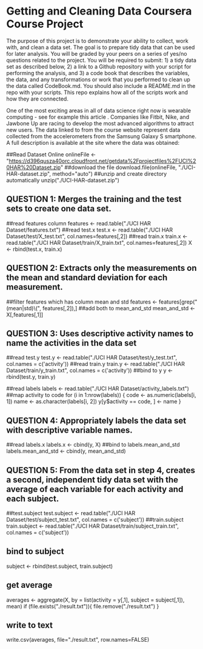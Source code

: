 # Getting and Cleaning Data Coursera Course Project

The purpose of this project is to demonstrate your ability to collect, work with, and clean a data set. The goal is to prepare tidy data that can be used for later analysis. You will be graded by your peers on a series of yes/no questions related to the project. You will be required to submit: 1) a tidy data set as described below, 2) a link to a Github repository with your script for performing the analysis, and 3) a code book that describes the variables, the data, and any transformations or work that you performed to clean up the data called CodeBook.md. You should also include a README.md in the repo with your scripts. This repo explains how all of the scripts work and how they are connected.  

One of the most exciting areas in all of data science right now is wearable computing - see for example this article . Companies like Fitbit, Nike, and Jawbone Up are racing to develop the most advanced algorithms to attract new users. The data linked to from the course website represent data collected from the accelerometers from the Samsung Galaxy S smartphone. A full description is available at the site where the data was obtained:

##Read Dataset Online
onlineFile <- "https://d396qusza40orc.cloudfront.net/getdata%2Fprojectfiles%2FUCI%20HAR%20Dataset.zip"
##download the file
download.file(onlineFile, "./UCI-HAR-dataset.zip", method="auto")
##unzip and create directory automatically
unzip("./UCI-HAR-dataset.zip")

##    QUESTION 1:  Merges the training and the test sets to create one data set.
##read features column
features <- read.table("./UCI HAR Dataset/features.txt")
##read test.x
test.x <- read.table("./UCI HAR Dataset/test/X_test.txt", col.names=features[,2])
##read train.x
train.x <- read.table("./UCI HAR Dataset/train/X_train.txt", col.names=features[,2])
X <- rbind(test.x, train.x)

##    QUESTION 2:  Extracts only the measurements on the mean and standard deviation for each measurement. 
##filter features which has column mean and std
features <- features[grep("(mean|std)\\(", features[,2]),]
##add both to mean_and_std
mean_and_std <- X[,features[,1]]

##    QUESTION 3:  Uses descriptive activity names to name the activities in the data set
##read test.y
test.y <- read.table("./UCI HAR Dataset/test/y_test.txt", col.names = c('activity'))
##read train.y
train.y <- read.table("./UCI HAR Dataset/train/y_train.txt", col.names = c('activity'))
##bind to y
y <- rbind(test.y, train.y)

##read labels
labels <- read.table("./UCI HAR Dataset/activity_labels.txt")
##map activity to code
for (i in 1:nrow(labels)) {
        code <- as.numeric(labels[i, 1])
        name <- as.character(labels[i, 2])
        y[y$activity == code, ] <- name
}

##    QUESTION 4:  Appropriately labels the data set with descriptive variable names. 
##read labels.x
labels.x <- cbind(y, X)
##bind to labels.mean_and_std
labels.mean_and_std <- cbind(y, mean_and_std)

##    QUESTION 5:  From the data set in step 4, creates a second, independent tidy data set with the average of each variable for each activity and each subject.
##test.subject
test.subject <- read.table("./UCI HAR Dataset/test/subject_test.txt", col.names = c('subject'))
##train.subject
train.subject <- read.table("./UCI HAR Dataset/train/subject_train.txt", col.names = c('subject'))
## bind to subject
subject <- rbind(test.subject, train.subject)
## get average
averages <- aggregate(X, by = list(activity = y[,1], subject = subject[,1]), mean)
if (file.exists("./result.txt")){
   file.remove("./result.txt")
}
## write to text
write.csv(averages, file="./result.txt", row.names=FALSE)








